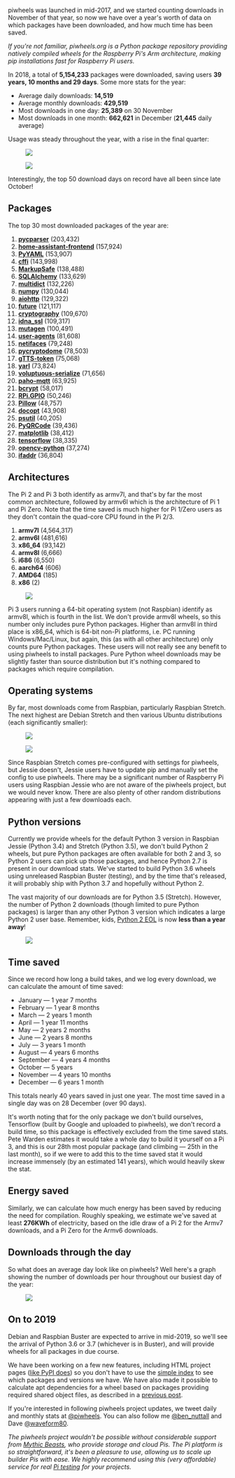 piwheels was launched in mid-2017, and we started counting downloads in November of that year, so
now we have over a year's worth of data on which packages have been downloaded, and how much time
has been saved.

*If you're not familiar, piwheels.org is a Python package repository providing natively compiled
wheels for the Raspberry Pi's Arm architecture, making pip installations fast for Raspberry Pi
users.*

In 2018, a total of **5,154,233** packages were downloaded, saving users **39 years, 10 months and
29 days**. Some more stats for the year:

- Average daily downloads: **14,519**
- Average monthly downloads: **429,519**
- Most downloads in one day: **25,389** on 30 November
- Most downloads in one month: **662,621** in December (**21,445** daily average)

Usage was steady throughout the year, with a rise in the final quarter:

<figure class="block-image">
<img src="images/piwheels-2018-daily.png" />
</figure>

<figure class="block-image">
<img src="images/piwheels-2018-monthly.png" />
</figure>

Interestingly, the top 50 download days on record have all been since late October!

## Packages

The top 30 most downloaded packages of the year are:

1.  **[pycparser](https://pypi.org/project/pycparser)** (203,432)
2.  **[home-assistant-frontend](https://pypi.org/project/home-assistant-frontend)** (157,924)
3.  **[PyYAML](https://pypi.org/project/PyYAML)** (153,907)
4.  **[cffi](https://pypi.org/project/cffi)** (143,998)
5.  **[MarkupSafe](https://pypi.org/project/MarkupSafe)** (138,488)
6.  **[SQLAlchemy](https://pypi.org/project/SQLAlchemy)** (133,629)
7.  **[multidict](https://pypi.org/project/multidict)** (132,226)
8.  **[numpy](https://pypi.org/project/numpy)** (130,044)
9.  **[aiohttp](https://pypi.org/project/aiohttp)** (129,322)
10. **[future](https://pypi.org/project/future)** (121,117)
11. **[cryptography](https://pypi.org/project/cryptography)** (109,670)
12. **[idna_ssl](https://pypi.org/project/idna_ssl)** (109,317)
13. **[mutagen](https://pypi.org/project/mutagen)** (100,491)
14. **[user-agents](https://pypi.org/project/user-agents)** (81,608)
15. **[netifaces](https://pypi.org/project/netifaces)** (79,248)
16. **[pycryptodome](https://pypi.org/project/pycryptodome)** (78,503)
17. **[gTTS-token](https://pypi.org/project/gTTS-token)** (75,068)
18. **[yarl](https://pypi.org/project/yarl)** (73,824)
19. **[voluptuous-serialize](https://pypi.org/project/voluptuous-serialize)** (71,656)
20. **[paho-mqtt](https://pypi.org/project/paho-mqtt)** (63,925)
21. **[bcrypt](https://pypi.org/project/bcrypt)** (58,017)
22. **[RPi.GPIO](https://pypi.org/project/RPi.GPIO)** (50,246)
23. **[Pillow](https://pypi.org/project/Pillow)** (48,757)
24. **[docopt](https://pypi.org/project/docopt)** (43,908)
25. **[psutil](https://pypi.org/project/psutil)** (40,205)
26. **[PyQRCode](https://pypi.org/project/PyQRCode)** (39,436)
27. **[matplotlib](https://pypi.org/project/matplotlib)** (38,412)
28. **[tensorflow](https://pypi.org/project/tensorflow)** (38,335)
29. **[opencv-python](https://pypi.org/project/opencv-python)** (37,274)
30. **[ifaddr](https://pypi.org/project/ifaddr)** (36,804)

## Architectures

The Pi 2 and Pi 3 both identify as armv7l, and that's by far the most common architecture, followed
by armv6l which is the architecture of Pi 1 and Pi Zero. Note that the time saved is much higher for
Pi 1/Zero users as they don't contain the quad-core CPU found in the Pi 2/3.

1.  **armv7l** (4,564,317)
2.  **armv6l** (481,616)
3.  **x86_64** (93,142)
4.  **armv8l** (6,666)
5.  **i686** (6,550)
6.  **aarch64** (606)
7.  **AMD64** (185)
8.  **x86** (2)

<figure class="block-image">
<img src="images/piwheels-2018-arch.png" />
</figure>

Pi 3 users running a 64-bit operating system (not Raspbian) identify as armv8l, which is fourth in
the list. We don't provide armv8l wheels, so this number only includes pure Python packages. Higher
than armv8l in third place is x86_64, which is 64-bit non-Pi platforms, i.e. PC running
Windows/Mac/Linux, but again, this (as with all other architecture) only counts pure Python
packages. These users will not really see any benefit to using piwheels to install packages. Pure
Python wheel downloads may be slightly faster than source distribution but it's nothing compared to
packages which require compilation.

## Operating systems

By far, most downloads come from Raspbian, particularly Raspbian Stretch. The next highest are
Debian Stretch and then various Ubuntu distributions (each significantly smaller):

<figure class="block-image">
<img src="images/piwheels-2018-os.png" />
</figure>

<figure class="block-image">
<img src="images/piwheels-2018-os-versions.png" />
</figure>

Since Raspbian Stretch comes pre-configured with settings for piwheels, but Jessie doesn't, Jessie
users have to update pip and manually set the config to use piwheels. There may be a significant
number of Raspberry Pi users using Raspbian Jessie who are not aware of the piwheels project, but we
would never know. There are also plenty of other random distributions appearing with just a few
downloads each.

## Python versions

Currently we provide wheels for the default Python 3 version in Raspbian Jessie (Python 3.4) and
Stretch (Python 3.5), we don't build Python 2 wheels, but pure Python packages are often available
for both 2 and 3, so Python 2 users can pick up those packages, and hence Python 2.7 is present in
our download stats. We've started to build Python 3.6 wheels using unreleased Raspbian Buster
(testing), and by the time that's released, it will probably ship with Python 3.7 and hopefully
without Python 2.

The vast majority of our downloads are for Python 3.5 (Stretch). However, the number of Python 2
downloads (though limited to pure Python packages) is larger than any other Python 3 version which
indicates a large Python 2 user base. Remember, kids, [Python 2 EOL](https://pythonclock.org/) is
now **less than a year away**!

<figure class="block-image">
<img src="images/piwheels-2018-python-version.png" />
</figure>

## Time saved

Since we record how long a build takes, and we log every download, we can calculate the amount of
time saved:

- January — 1 year 7 months
- February — 1 year 8 months
- March — 2 years 1 month
- April — 1 year 11 months
- May — 2 years 2 months
- June — 2 years 8 months
- July — 3 years 1 month
- August — 4 years 6 months
- September — 4 years 4 months
- October — 5 years
- November — 4 years 10 months
- December — 6 years 1 month

This totals nearly 40 years saved in just one year. The most time saved in a single day was on 28
December (over 90 days).

It's worth noting that for the only package we don't build ourselves, Tensorflow (built by Google
and uploaded to piwheels), we don't record a build time, so this package is effectively excluded
from the time saved stats. Pete Warden estimates it would take a whole day to build it yourself on a
Pi 3, and this is our 28th most popular package (and climbing — 25th in the last month), so if we
were to add this to the time saved stat it would increase immensely (by an estimated 141 years),
which would heavily skew the stat.

## Energy saved

Similarly, we can calculate how much energy has been saved by reducing the need for compilation.
Roughly speaking, we estimate we've saved at least **276KWh** of electricity, based on the idle
draw of a Pi 2 for the Armv7 downloads, and a Pi Zero for the Armv6 downloads.

## Downloads through the day

So what does an average day look like on piwheels? Well here's a graph showing the number of
downloads per hour throughout our busiest day of the year:

<figure class="block-image">
<img src="images/piwheels-2018-day.png" />
</figure>

## On to 2019

Debian and Raspbian Buster are expected to arrive in mid-2019, so we'll see the arrival of Python
3.6 or 3.7 (whichever is in Buster), and will provide wheels for all packages in due course.

We have been working on a few new features, including HTML project pages ([like PyPI
does](https://pypi.org/project/numpy/)) so you don't have to use the [simple
index](https://www.piwheels.org/simple/numpy/) to see which packages and versions we have. We have
also made it possible to calculate apt dependencies for a wheel based on packages providing required
shared object files, as described in a [previous
post](https://blog.piwheels.org/how-to-work-out-the-missing-dependencies-for-a-python-package/).

If you're interested in following piwheels project updates, we tweet daily and monthly stats at
[@piwheels](https://twitter.com/piwheels). You can also follow me
[@ben_nuttall](https://twitter.com/ben_nuttall) and Dave
[@waveform80](https://twitter.com/waveform80).

*The piwheels project wouldn't be possible without considerable support from* [*Mythic
Beasts*](https://www.mythic-beasts.com/)*, who provide storage and cloud Pis. The Pi platform is so
straightforward, it's been a pleasure to use, allowing us to scale up builder Pis with ease. We
highly recommend using this (very affordable) service for real* [*Pi
testing*](https://www.mythic-beasts.com/order/rpi) *for your projects.*
